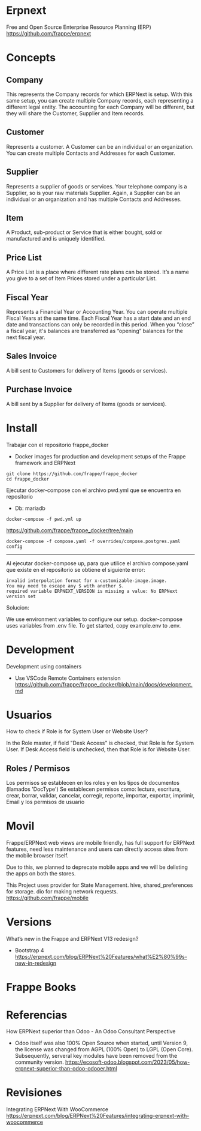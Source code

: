 # Erpnext

Free and Open Source Enterprise Resource Planning (ERP) 
https://github.com/frappe/erpnext


# Concepts

## Company

This represents the Company records for which ERPNext is setup. With this same setup, you can create multiple Company records, each representing a different legal entity. The accounting for each Company will be different, but they will share the Customer, Supplier and Item records.

## Customer

Represents a customer. A Customer can be an individual or an organization. You can create multiple Contacts and Addresses for each Customer.

## Supplier

Represents a supplier of goods or services. Your telephone company is a Supplier, so is your raw materials Supplier. Again, a Supplier can be an individual or an organization and has multiple Contacts and Addresses.

## Item

A Product, sub-product or Service that is either bought, sold or manufactured and is uniquely identified.

## Price List

A Price List is a place where different rate plans can be stored. It’s a name you give to a set of Item Prices stored under a particular List.

## Fiscal Year

Represents a Financial Year or Accounting Year. You can operate multiple Fiscal Years at the same time. Each Fiscal Year has a start date and an end date and transactions can only be recorded in this period. When you “close” a fiscal year, it's balances are transferred as “opening” balances for the next fiscal year.

## Sales Invoice

A bill sent to Customers for delivery of Items (goods or services).

## Purchase Invoice

A bill sent by a Supplier for delivery of Items (goods or services).



# Install


Trabajar con el repositorio frappe_docker
- Docker images for production and development setups of the Frappe framework and ERPNext



```
git clone https://github.com/frappe/frappe_docker
cd frappe_docker
```

Ejecutar docker-compose con el archivo pwd.yml que se encuentra en repositorio
- Db: mariadb

```
docker-compose -f pwd.yml up
```
https://github.com/frappe/frappe_docker/tree/main



```
docker-compose -f compose.yaml -f overrides/compose.postgres.yaml config
```


----------------------

Al ejecutar docker-compose up, para que utilice el archivo compose.yaml que existe en el repositorio se obtiene el siguiente error:


```
invalid interpolation format for x-customizable-image.image.
You may need to escape any $ with another $.
required variable ERPNEXT_VERSION is missing a value: No ERPNext version set
```

Solucion:

We use environment variables to configure our setup. docker-compose uses variables from .env file. To get started, copy example.env to .env.


# Development


Development using containers
- Use VSCode Remote Containers extension
https://github.com/frappe/frappe_docker/blob/main/docs/development.md


# Usuarios

How to check if Role is for System User or Website User?

In the Role master, if field "Desk Access" is checked, that Role is for System User. If Desk Access field is unchecked, then that Role is for Website User.


## Roles / Permisos

Los permisos se establecen en los roles y en los tipos de documentos (llamados 'DocType') Se establecen permisos como: lectura, escritura, crear, borrar, validar, cancelar, corregir, reporte, importar, exportar, imprimir, Email y los permisos de usuario


# Movil


Frappe/ERPNext web views are mobile friendly, has full support for ERPNext features, need less maintenance and users can directly access sites from the mobile browser itself.

Due to this, we planned to deprecate mobile apps and we will be delisting the apps on both the stores.

This Project uses provider for State Management. hive, shared_preferences for storage. dio for making network requests.
https://github.com/frappe/mobile





# Versions 


What’s new in the Frappe and ERPNext V13 redesign?
- Bootstrap 4
https://erpnext.com/blog/ERPNext%20Features/what%E2%80%99s-new-in-redesign


# Frappe Books


# Referencias


How ERPNext superior than Odoo - An Odoo Consultant Perspective
- Odoo itself was also 100% Open Source when started, until Version 9, the license was changed from AGPL (100% Open) to LGPL (Open Core). Subsequently, serveral key modules have been removed from the community version.
https://ecosoft-odoo.blogspot.com/2023/05/how-erpnext-superior-than-odoo-odooer.html


# Revisiones

Integrating ERPNext With WooCommerce
https://erpnext.com/blog/ERPNext%20Features/integrating-erpnext-with-woocommerce